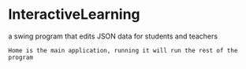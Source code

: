 # InteractiveLearning
a swing program that edits JSON data for students and teachers

    Home is the main application, running it will run the rest of the program
